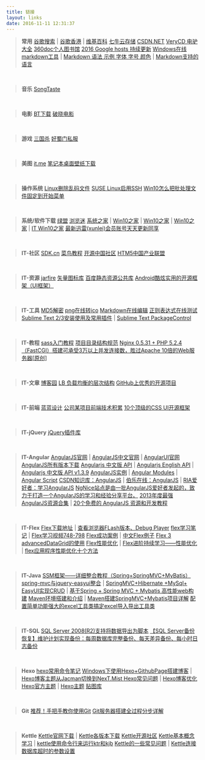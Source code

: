 ```yaml
---
title: 链接
layout: links
date: 2016-11-11 12:31:37
---
```


> **常用**
[谷歌搜索](https://www.google.com/ncr)	|	[谷歌香港](https://www.google.com.hk/ncr)	|	[维基百科](https://www.wikipedia.org/)
[七牛云存储](https://portal.qiniu.com/create)
[CSDN.NET](http://www.csdn.net/)
[VeryCD 电驴大全](http://www.verycd.com/)
[360doc个人图书馆](http://www.360doc.com/)
[2016 Google hosts 持续更新](https://laod.cn/hosts/2016-google-hosts.html)
[Windows在线markdown工具](https://www.zybuluo.com/mdeditor)	|	[Markdown 语法 示例 字体 字号 颜色](http://blog.csdn.net/u011419965/article/details/50536937)	|	[Markdown支持的语言](http://blog.csdn.net/peng_hong_fu/article/details/52805408)

&nbsp;

> **音乐**
[SongTaste](http://www.songtaste.com/)

&nbsp;

> **电影**
[BT下载](http://www.qinou.cn/)
[破晓电影](http://www.poxiao.com)

&nbsp;

> **游戏**
[三国杀](http://web.sanguosha.com/)
[好蜀门私服](http://www.haosm.com/)

&nbsp;

> **美图**
[it.me](http://www.topit.me/)
[笔记本桌面壁纸下载](http://bbs.zol.com.cn/nbbbs/d33943.html)

&nbsp;

> **操作系统**
[Linux删除乱码文件](http://www.cnblogs.com/quanweiru/p/3764003.html)
[SUSE Linux启用SSH](http://tophandxing.blog.163.com/blog/static/109714820124123438513/)
[Win10怎么把批处理文件固定到开始菜单](http://www.jb51.net/os/win10/483729.html)

&nbsp;

> **系统/软件下载**
[绿盟](http://www.xdowns.com/)
[浏览迷](http://liulanmi.com/)
[系统之家](http://www.xitongzhijia.net/)	|	[Win10之家](http://www.iwin10.com/)	|	[Win10之家](http://www.62hx.com/)	|	[Win10之家](http://www.xh52.com/)	|	[IT Win10之家](http://win10.ithome.com/win10xiazai/)
[最新迅雷(xunlei)会员账号天天更新同享](http://www.win10.name/news/193.html)

&nbsp;

> **IT-社区**
[SDK.cn](https://www.sdk.cn/)
[菜鸟教程](http://www.runoob.com/)
[开源中国社区](http://www.oschina.net/)
[HTM5中国产业联盟](http://www.html5plus.org/)

&nbsp;

> **IT-资源**
[jarfire](http://cn.jarfire.org/)
[矢量图标库](http://www.iconfont.cn/)
[百度静态资源公共库](http://cdn.code.baidu.com/)
[Android酷炫实用的开源框架（UI框架）](http://www.runoob.com/w3cnote/android-ui-framework.html)

&nbsp;

> **IT-工具**
[MD5解密](http://www.cmd5.com/)
[png在线转ico](http://www.easyicon.net/covert/)
[Markdown在线编辑](http://www.ctrlshift.net/project/markdowneditor/)
[正则表达式在线测试](http://tool.chinaz.com/regex/)
[Sublime Text 2/3安装使用及常用插件](http://www.cnblogs.com/dudumao/p/4054086.html)	|	[Sublime Text PackageControl](https://packagecontrol.io/)

&nbsp;

> **IT-教程**
[sass入门教程](http://www.w3cplus.com/sassguide/)
[项目目录结构规范](https://segmentfault.com/a/1190000002471120)
[Nginx 0.5.31 + PHP 5.2.4（FastCGI）搭建可承受3万以上并发连接数，胜过Apache 10倍的Web服务器[原创]](http://zyan.cc/post/297/)

&nbsp;

> **IT-文章**
[博客园](http://www.cnblogs.com/cmt/)
[LB 负载均衡的层次结构](http://www.cnblogs.com/mindwind/p/5339657.html)
[GitHub上优秀的开源项目](http://blog.csdn.net/ren1027538427/article/details/52450294)

&nbsp;

> **IT-前端**
[蓝蓝设计](http://www.lanlanwork.com/)
[公司某项目前端技术积累](http://blog.csdn.net/sunyingyuan/article/details/38237139)
[10个顶级的CSS UI开源框架](http://www.codeceo.com/article/top-10-css-ui-framework.html)

&nbsp;

> **IT-jQuery**
[jQuery插件库](http://www.jq22.com/)

&nbsp;

> **IT-Angular**
[AngularJS官网](https://angularjs.org/)			|	[AngularJS中文官网](https://angular.cn/)				|	[AngularUI官网](http://angular-ui.github.io/)
[AngularJS所有版本下载](https://code.angularjs.org/)
[Angularjs 中文版 API](http://www.ngnice.com)	|	[Angularjs English API](https://docs.angularjs.org/api)	|	[Angularjs 中文版 API v1.3.9](http://www.angularjsapi.cn/#/index)
[AngularJS实例](http://showcase.ngnice.com/#/home/home)	|	[Angular Modules](http://ngmodules.org/)		|	[Angular Script](http://angularscript.com/)
[CSDN知识库：AngularJS](http://lib.csdn.net/base/23)	|	[伯乐在线：AngularJS](http://blog.jobbole.com/tag/angularjs/)	|	[RIA爱好者：学习AngularJS](http://www.riafan.com/angularjs-learning/)
[NgNice站点是由一批AngularJS爱好者发起的，致力于打造一个AngularJS的学习和经验分享平台。](http://www.ngnice.com/)
[2013年度最强AngularJS资源合集](http://www.iteye.com/news/28651-AngularJS-Google-resource)	|	[20个免费的 AngularJS 资源和开发教程](http://www.html5cn.org/article-9473-1.html)

&nbsp;

> **IT-Flex**
[Flex下载地址](http://www.adobe.com/support/flashplayer/downloads.html)	|	[查看浏览器FLash版本、Debug Player](http://kb2.adobe.com/cps/155/tn_15507.html)
[flex学习笔记](http://blog.csdn.net/wugouzi/article/details/5598392)	|	[Flex学习视频748-798](http://www.riameeting.com/node/748)
[Flex成功案例](http://keren.iteye.com/blog/377733)	|	[中文Flex例子](http://blog.minidx.com/)
[Flex 3 advancedDataGrid的使用](http://www.cnblogs.com/xuehai/archive/2009/09/26/1574531.html)
[Flex性能优化](https://my.oschina.net/return/blog/208294#navbar-header)	|	[Flex进阶持续学习——性能优化](http://coffeelover.iteye.com/blog/1163906)	|	[flex应用程序性能优化十个方法](http://www.wangqi.com/html/2010-12/12796.htm)

&nbsp;

> **IT-Java**
[SSM框架——详细整合教程（Spring+SpringMVC+MyBatis）](http://blog.csdn.net/zhshulin/article/details/37956105)
[spring-mvc与jquery-easyui整合](http://blog.csdn.net/cfl20121314/article/details/42160035)	|	[SpringMVC+Hibernate +MySql+ EasyUI实现CRUD](http://my.oschina.net/xshuai/blog/345117)	|	[基于Spring + Spring MVC + Mybatis 高性能web构建](http://blog.csdn.net/zoutongyuan/article/details/41379851)
[Maven环境搭建和介绍](http://blog.csdn.net/fengshizty/article/details/43019561)	|	[Maven搭建SpringMVC+Mybatis项目详解](http://doc.okbase.net/fengshizty/archive/126397.html)
[配置简单功能强大的excel工具类搞定excel导入导出工具类](http://blog.csdn.net/lk_blog/article/details/8007777)

&nbsp;

> **IT-SQL**
[SQL Server 2008(R2)支持将数据导出为脚本](http://xcc313.iteye.com/blog/1331468)
[【SQL Server备份恢复】维护计划实现备份：每周数据库完整备份、每天差异备份、每小时日志备份 ](http://blog.csdn.net/sqlserverdiscovery/article/details/11020057)

&nbsp;

> **Hexo**
[hexo常用命令笔记](https://segmentfault.com/a/1190000002632530)
[Windows下使用Hexo+GithubPage搭建博客](http://blog.csdn.net/wx_jin/article/details/51027783)	|	[Hexo博客主题从Jacman切换到NexT.Mist ](http://codepub.cn/2016/03/20/Hexo-blog-theme-switching-from-Jacman-to-NexT-Mist/)
[Hexo常见问题](http://wp.huangshiyang.com/hexo%E5%B8%B8%E8%A7%81%E9%97%AE%E9%A2%98%E8%A7%A3%E5%86%B3%E6%96%B9%E6%A1%88)	|	[Hexo博客优化](http://xwartz.xyz/blog/2016/09/reduce-blog-load-time/)
[Hexo官方主题](https://hexo.io/themes/)	|	[Hexo主题](https://github.com/hexojs/hexo/wiki/Themes)
[贴图库](http://www.tietuku.com/)

&nbsp;

> **Git**
[推荐！手把手教你使用Git](http://blog.jobbole.com/78960/)
[Git服务器搭建全过程分步详解](http://developer.51cto.com/art/201507/483448.htm)

&nbsp;

> **Kettle**
[Kettle官网下载](http://kettle.pentaho.org/)	|	[Kettle各版本下载](http://sourceforge.net/projects/pentaho/files/Data%20Integration/)
[Kettle开源社区](http://www.ukettle.org/)
[Kettle基本概念学习](http://www.cnblogs.com/hapjin/p/4578738.html)	|	[kettle使用命令行来运行ktr和kjb](http://www.cnblogs.com/wxjnew/p/3620792.html)
[Kettle的一些常见问题](http://blog.csdn.net/iquicksandi/article/details/7635031)	|	[Kettle连接数据库超时的参数设置](http://www.ukettle.org/thread-502-1-4.html)